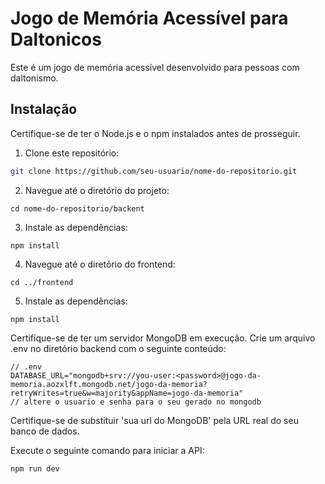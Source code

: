 # Jogo de Memória Acessível para Daltonicos

Este é um jogo de memória acessível desenvolvido para pessoas com daltonismo.

## Instalação

Certifique-se de ter o Node.js e o npm instalados antes de prosseguir.

1. Clone este repositório:

```bash
git clone https://github.com/seu-usuario/nome-do-repositorio.git
```

2. Navegue até o diretório do projeto:

```
cd nome-do-repositorio/backent
```

3.  Instale as dependências:

```
npm install
```

4.  Navegue até o diretório do frontend:

```
cd ../frontend
```

5.  Instale as dependências:

```
npm install
```

Certifique-se de ter um servidor MongoDB em execução.
Crie um arquivo .env no diretório backend com o seguinte conteúdo:

```.env
// .env
DATABASE_URL="mongodb+srv://you-user:<password>@jogo-da-memoria.aozxlft.mongodb.net/jogo-da-memoria?retryWrites=true&w=majority&appName=jogo-da-memoria"
// altere o usuario e senha para o seu gerado no mongodb
```

Certifique-se de substituir 'sua url do MongoDB' pela URL real do seu banco de dados.

Execute o seguinte comando para iniciar a API:

```
npm run dev
```
